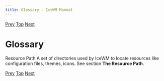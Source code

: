 ```yaml
---
title: Glossary - IceWM Manual
---
```


[Prev](icewm-18.html) [Top](icewm-toc.html) [Next](icewm-20.html)

Glossary
========

Resource Path
A set of directories used by IceWM to locate resources like configuration files, themes, icons. See section **The Resource Path**.

[Prev](icewm-18.html) [Top](icewm-toc.html) [Next](icewm-20.html)
